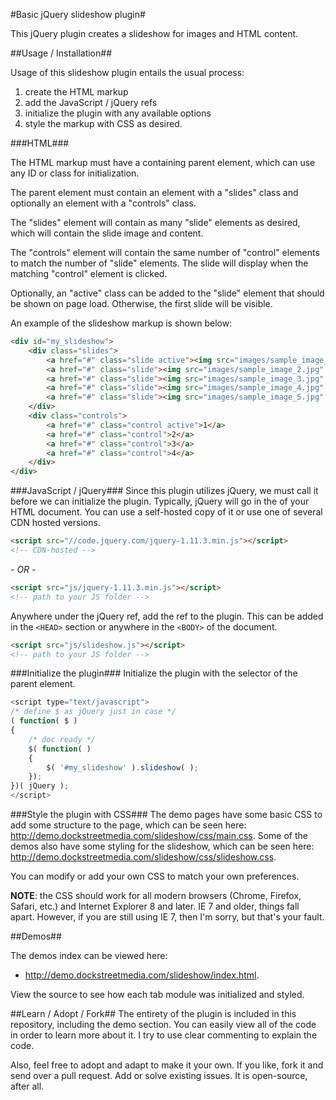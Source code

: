 #Basic jQuery slideshow plugin#

This jQuery plugin creates a slideshow for images and HTML content.

##Usage / Installation##

Usage of this slideshow plugin entails the usual process:

1. create the HTML markup
2. add the JavaScript / jQuery refs
3. initialize the plugin with any available options
4. style the markup with CSS as desired.

###HTML###

The HTML markup must have a containing parent element, which can use any ID or class for initialization.

The parent element must contain an element with a "slides" class and optionally an element with a "controls" class.  

The "slides" element will contain as many "slide" elements as desired, which will contain the slide image and content.

The "controls" element will contain the same number of "control" elements to match the number of "slide" elements.  The slide will display when the matching "control" element is clicked.

Optionally, an "active" class can be added to the "slide" element that should be shown on page load.  Otherwise, the first slide will be visible.

An example of the slideshow markup is shown below:

```html
<div id="my_slideshow">
	<div class="slides">
		<a href="#" class="slide active"><img src="images/sample_image_1.jpg" alt="" /></a>
		<a href="#" class="slide"><img src="images/sample_image_2.jpg" alt="" /></a>
		<a href="#" class="slide"><img src="images/sample_image_3.jpg" alt="" /></a>
		<a href="#" class="slide"><img src="images/sample_image_4.jpg" alt="" /></a>
		<a href="#" class="slide"><img src="images/sample_image_5.jpg" alt="" /></a>
	</div>
	<div class="controls">
		<a href="#" class="control active">1</a>
		<a href="#" class="control">2</a>
		<a href="#" class="control">3</a>
		<a href="#" class="control">4</a>
	</div>
</div>
```

###JavaScript / jQuery###
Since this plugin utilizes jQuery, we must call it before we can initialize the plugin.  Typically, jQuery will go in the <HEAD> of your HTML document.  You can use a self-hosted copy of it or use one of several CDN hosted versions.  

```html
<script src="//code.jquery.com/jquery-1.11.3.min.js"></script>
<!-- CDN-hosted -->
```

*- OR -*
```html
<script src="js/jquery-1.11.3.min.js"></script>
<!-- path to your JS folder -->
```
Anywhere under the jQuery ref, add the ref to the plugin.  This can be added in the `<HEAD>` section or anywhere in the `<BODY>` of the document.

```html
<script src="js/slideshow.js"></script>
<!-- path to your JS folder -->
```

###Initialize the plugin###
Initialize the plugin with the selector of the parent element.

```javascript
<script type="text/javascript">
/* define $ as jQuery just in case */
( function( $ )
{
	/* doc ready */
	$( function( )
	{
		$( '#my_slideshow' ).slideshow( );
	});
})( jQuery );
</script>
```

###Style the plugin with CSS###
The demo pages have some basic CSS to add some structure to the page, which can be seen here: http://demo.dockstreetmedia.com/slideshow/css/main.css.  Some of the demos also have some styling for the slideshow, which can be seen here: http://demo.dockstreetmedia.com/slideshow/css/slideshow.css.

You can modify or add your own CSS to match your own preferences.

<strong>NOTE</strong>: the CSS should work for all modern browsers (Chrome, Firefox, Safari, etc.) and Internet Explorer 8 and later.  IE 7 and older, things fall apart.  However, if you are still using IE 7, then I'm sorry, but that's your fault.

##Demos##

The demos index can be viewed here:

* http://demo.dockstreetmedia.com/slideshow/index.html.  

View the source to see how each tab module was initialized and styled.  

##Learn / Adopt / Fork##
The entirety of the plugin is included in this repository, including the demo section.  You can easily view all of the code in order to learn more about it.  I try to use clear commenting to explain the code.

Also, feel free to adopt and adapt to make it your own.  If you like, fork it and send over a pull request.  Add or solve existing issues.  It is open-source, after all.
